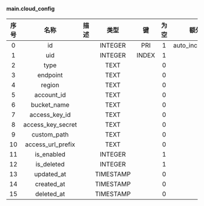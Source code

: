 #### main.cloud_config 

| 序号 | 名称 | 描述 | 类型 | 键 | 为空 | 额外 | 默认值 |
| :--: | :--: | :--: | :--: | :--: | :--: | :--: | :--: |
| 0 | id |  | INTEGER | PRI | 1 | auto_increment |  |
| 1 | uid |  | INTEGER | INDEX | 1 |  | 0 |
| 2 | type |  | TEXT |  | 0 |  | '' |
| 3 | endpoint |  | TEXT |  | 0 |  | '' |
| 4 | region |  | TEXT |  | 0 |  | '' |
| 5 | account_id |  | TEXT |  | 0 |  | '' |
| 6 | bucket_name |  | TEXT |  | 0 |  | '' |
| 7 | access_key_id |  | TEXT |  | 0 |  | '' |
| 8 | access_key_secret |  | TEXT |  | 0 |  | '' |
| 9 | custom_path |  | TEXT |  | 0 |  | '' |
| 10 | access_url_prefix |  | TEXT |  | 0 |  | '' |
| 11 | is_enabled |  | INTEGER |  | 1 |  | 1 |
| 12 | is_deleted |  | INTEGER |  | 1 |  | 0 |
| 13 | updated_at |  | TIMESTAMP |  | 0 |  | NULL |
| 14 | created_at |  | TIMESTAMP |  | 0 |  | NULL |
| 15 | deleted_at |  | TIMESTAMP |  | 0 |  | NULL |
